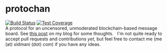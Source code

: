 # protochan
[![Build Status](https://travis-ci.org/sidmani/protochan.svg?branch=master)](https://travis-ci.org/sidmani/protochan)
[![Test Coverage](https://api.codeclimate.com/v1/badges/6b36d91e890167eed916/test_coverage)](https://codeclimate.com/github/sidmani/protochan/test_coverage)  
A protocol for an uncensored, unmoderated blockchain-based message board.
See [this post](https://www.sidmani.com/?postid=3) on my blog for some thoughts.  
I'm not quite ready to accept pull requests and contributions _yet_, but feel free to contact me (me (at) sidmani (dot) com) if you have any ideas.
